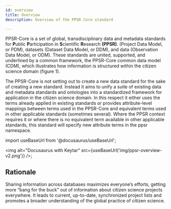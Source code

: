 ```yaml
---
id: overview
title: Overview
description: Overview of the PPSR Core standard

---
```

PPSR-Core is a set of global, transdisciplinary data and metadata standards for **P**ublic **P**articipation in **S**cientific **R**esearch **(PPSR)**.  (Project Data Model, or PDM), datasets (Dataset Data Model, or DDM), and data (Observation Data Model, or ODM). These standards are united, supported, and underlined by a common framework, the PPSR-Core common data model (CDM), which illustrates how information is structured within the citizen science domain (figure 1).

The PPSR-Core is not setting out to create a new data standard for the sake of creating a new standard. Instead it aims to unify a suite of existing data and metadata standards and ontologies into a standardized framework for application in the citizen science domain. In this respect it either uses the terms already applied in existing standards or provides attribute-level mappings between terms used in the PPSR-Core and equivalent terms used in other applicable standards (sometimes several). Where the PPSR context requires it or where there is no equivalent term available in other applicable standards, this standard will specify new attribute terms in the ppsr namespace.

import useBaseUrl from '@docusaurus/useBaseUrl';

<img
  alt="Docusaurus with Keytar"
  src={useBaseUrl('img/ppsr-overview-v2.png')}
/>;

## Rationale
Sharing information across databases maximizes everyone’s efforts, getting more “bang for the buck” out of information about citizen science projects everywhere. It leads to current, up-to-date, synchronized project lists and promotes a broader understanding of the global practice of citizen science.

